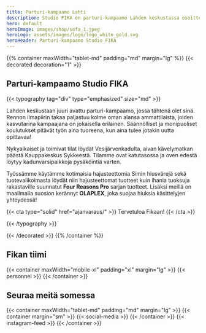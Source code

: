 ```yaml
---
title: Parturi-kampaamo Lahti
description: Studio FIKA on parturi-kampaamo Lahden keskustassa osoitteessa Vesijärvenkatu 34, 15140 Lahti. Tuotevalikoimaan lukeutuu suositut Four Reasons Pro ja OLAPLEX. Varaa parturi tai kampaaja, nettiajanvaraus 24/7.
hero: default
heroImage: images/shop/sofa_1.jpeg
heroLogo: assets/images/logo/logo_white_gold.svg
heroHeader: Parturi-kampaamo Studio FIKA
---
```


<section>

{{% container maxWidth="tablet-md" padding="md" margin="lg" %}}
{{< decorated decoration="1" >}}

# Parturi-kampaamo Studio FIKA

{{< typography tag="div" type="emphasized" size="md" >}}

Lahden keskustaan juuri avattu parturi-kampaamo, jossa tähtenä olet sinä. Rennon
ilmapiirin takaa paljastuu kolme oman alansa ammattilaista, joiden kasvutarina
kampaajana on jokaisella erilainen. Säännölliset ja monipuoliset koulutukset
pitävät työn aina tuoreena, kun aina tulee jotakin uutta opittavaa!

Nykyaikaiset ja toimivat tilat löydät Vesijärvenkadulta, aivan kävelymatkan
päästä Kauppakeskus Sykkeestä. Tilamme ovat katutasossa ja oven edestä löytyy
kadunvarsipaikkoja pysäköintiä varten.

Työssämme käytämme kotimaisia hajusteettomia Simin hiusvärejä sekä
tuotevalikoimasta löydät niin hajusteettomat tuotteet kuin ihania tuoksuja
rakastaville suunnatut **Four Reasons Pro** sarjan tuotteet. Lisäksi meillä on
maailmalla suosion kerännyt **OLAPLEX**, joka suojaa hiuksia käsittelyjen
yhteydessä!


{{< cta type="solid" href="ajanvaraus/" >}}
Tervetuloa Fikaan!
{{< /cta >}}

{{< /typography >}}


{{< /decorated >}}
{{% /container %}}

</section>

<section>

## Fikan tiimi

{{< container maxWidth="mobile-xl" padding="xl" margin="lg" >}}
{{< personnel >}}
{{< /container >}}

</section>

<section>

## Seuraa meitä somessa

{{< container maxWidth="tablet-md" padding="md" margin="lg" >}}
{{< container margin="sm" >}}
{{< social-media >}}
{{< /container >}}
{{< instagram-feed >}}
{{< /container >}}

</section>
